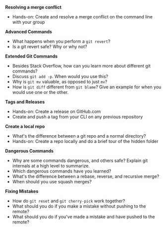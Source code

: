 **Resolving a merge conflict**
- Hands-on: Create and resolve a merge conflict on the command line with your group

**Advanced Commands**
- What happens when you perform a `git revert`?
- Is a git revert safe? Why or why not?

**Extended Git Commands**
- Besides Stack Overflow, how can you learn more about different git commands?
- Discuss `git add -p`. When would you use this?
- Why is `git mv` valuable, as opposed to just `mv`?
- How is `git diff` different from `git blame`? Give an example for when you would use one or the other.

**Tags and Releases**
- Hands-on: Create a release on GitHub.com
- Create and push a tag from your CLI on any previous repository

**Create a local repo**
- What's the difference between a git repo and a normal directory?
- Hands-on: Create a repo locally and do a brief tour of the hidden folder

**Dangerous Commands**
- Why are some commands dangerous, and others safe? Explain git internals at a high level to summarize.
- Which dangerous commands have you learned?
- What's the difference between a rebase, reverse, and recursive merge?
- When should you use squash merges?

**Fixing Mistakes**
- How do `git reset` and `git cherry-pick` work together?
- What should you do if you make a mistake without pushing to the remote?
- What should you do if you've made a mistake and have pushed to the remote?
